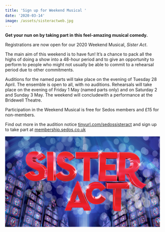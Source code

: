 ```yaml
---
title: 'Sign up for Weekend Musical '
date: '2020-03-14'
image: /assets/sisteractweb.jpg
---
```

**Get your nun on by taking part in this feel-amazing musical comedy.**

Registrations are now open for our 2020 Weekend Musical, *Sister Act*.

The main aim of this weekend is to have fun! It’s a chance to pack all the highs of doing a show into a 48-hour period and to give an opportunity to perform to people who might not usually be able to commit to a rehearsal period due to other commitments.

Auditions for the named parts will take place on the evening of Tuesday 28 April. The ensemble is open to all, with no auditions. Rehearsals will take place on the evening of Friday 1 May (named parts only) and on Saturday 2 and Sunday 3 May. The weekend will concludewith a performance at the Bridewell Theatre.

Participation in the Weekend Musical is free for Sedos members and £15 for non-members.

Find out more in the audition notice [tinyurl.com/sedossisteract](https://tinyurl.com/sedossisteract) and sign up to take part at [membership.sedos.co.uk](https://membership.sedos.co.uk)

![](/assets/sisteractweb.jpg)